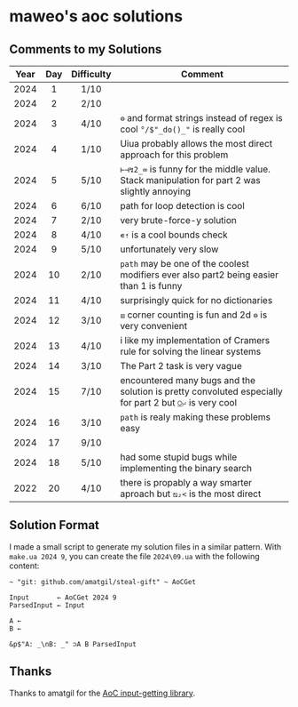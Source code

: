 # maweo's aoc solutions

## Comments to my Solutions

| Year | Day | Difficulty | Comment                                                                                                 |
| :--: | :-: | :--------: | ------------------------------------------------------------------------------------------------------- |
| 2024 |  1  |    1/10    |                                                                                                         |
| 2024 |  2  |    2/10    |                                                                                                         |
| 2024 |  3  |    4/10    | `⊜` and format strings instead of regex is cool `°/$"_do()_"` is really cool                            |
| 2024 |  4  |    1/10    | Uiua probably allows the most direct approach for this problem                                          |
| 2024 |  5  |    5/10    | `⊢⊣↯2_∞` is funny for the middle value. Stack manipulation for part 2 was slightly annoying             |
| 2024 |  6  |    6/10    | path for loop detection is cool                                                                         |
| 2024 |  7  |    2/10    | very brute-force-y solution                                                                             |
| 2024 |  8  |    4/10    | `∊⇡` is a cool bounds check                                                                             |
| 2024 |  9  |    5/10    | unfortunately very slow                                                                                 |
| 2024 | 10  |    2/10    | `path` may be one of the coolest modifiers ever also part2 being easier than 1 is funny                 |
| 2024 | 11  |    4/10    | surprisingly quick for no dictionaries                                                                  |
| 2024 | 12  |    3/10    | `⧈` corner counting is fun and 2d `⊜` is very convenient                                                |
| 2024 | 13  |    4/10    | i like my implementation of Cramers rule for solving the linear systems                                 |
| 2024 | 14  |    3/10    | The Part 2 task is very vague                                                                           |
| 2024 | 15  |    7/10    | encountered many bugs and the solution is pretty convoluted especially for part 2 but `⍜⨬` is very cool |
| 2024 | 16  |    3/10    | `path` is realy making these problems easy                                                              |
| 2024 | 17  |    9/10    |                                                                                                         |
| 2024 | 18  |    5/10    | had some stupid bugs while implementing the binary search                                               |
| 2022 | 20  |    4/10    | there is propably a way smarter aproach but `⧅₂<` is the most direct                                    |

## Solution Format

I made a small script to generate my solution files in a similar pattern. With `make.ua 2024 9`, you can create the file `2024\09.ua` with the following content:

```uiua
~ "git: github.com/amatgil/steal-gift" ~ AoCGet

Input       ← AoCGet 2024 9
ParsedInput ← Input

A ←
B ←

&p$"A: _\nB: _" ⊃A B ParsedInput
```

## Thanks

Thanks to amatgil for the [AoC input-getting library](https://github.com/amatgil/steal-gift).
